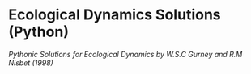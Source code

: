 # Ecological Dynamics Solutions (Python) 
*Pythonic Solutions for Ecological Dynamics by W.S.C Gurney and R.M Nisbet (1998)*



